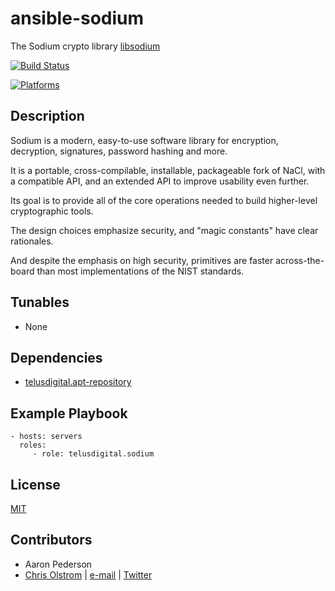 # ansible-sodium

The Sodium crypto library [libsodium](https://download.libsodium.org/doc/)


[![Build Status](https://travis-ci.org/telusdigital/ansible-sodium.svg?branch=master)](https://travis-ci.org/telusdigital/ansible-sodium)

[![Platforms](http://img.shields.io/badge/platforms-ubuntu-lightgrey.svg?style=flat)](#)

Description
-----------
Sodium is a modern, easy-to-use software library for encryption, decryption, signatures, password hashing and more.

It is a portable, cross-compilable, installable, packageable fork of NaCl, with a compatible API, and an extended API to improve usability even further.

Its goal is to provide all of the core operations needed to build higher-level cryptographic tools.

The design choices emphasize security, and "magic constants" have clear rationales.

And despite the emphasis on high security, primitives are faster across-the-board than most implementations of the NIST standards.

Tunables
--------
* None

Dependencies
------------
* [telusdigital.apt-repository](https://github.com/telusdigital/ansible-apt-repository/)

Example Playbook
----------------
    - hosts: servers
      roles:
         - role: telusdigital.sodium

License
-------
[MIT](https://tldrlegal.com/license/mit-license)

Contributors
------------
* Aaron Pederson
* [Chris Olstrom](https://colstrom.github.io/) | [e-mail](mailto:chris@olstrom.com) | [Twitter](https://twitter.com/ChrisOlstrom)
